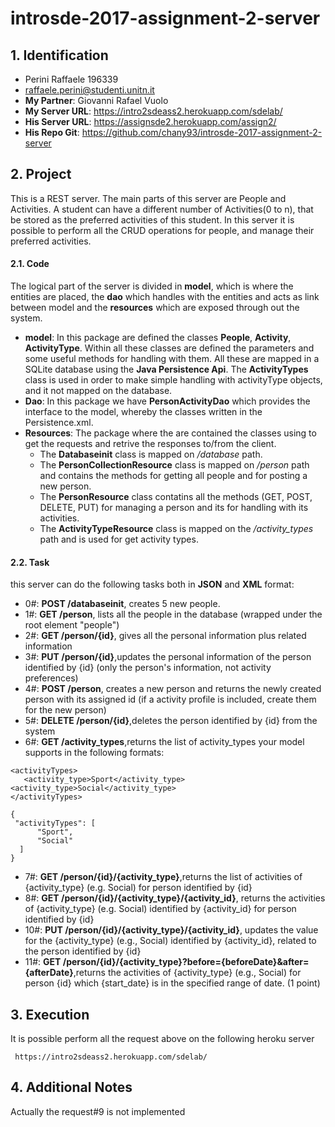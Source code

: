 # introsde-2017-assignment-2-server

## 1. Identification
* Perini Raffaele 196339
* raffaele.perini@studenti.unitn.it
* __My Partner__: Giovanni Rafael Vuolo
* __My Server URL__: https://intro2sdeass2.herokuapp.com/sdelab/
* __His Server URL__: https://assignsde2.herokuapp.com/assign2/
* __His Repo Git__: https://github.com/chany93/introsde-2017-assignment-2-server

## 2. Project
This is a REST server. The main parts of this server are People and Activities. A student can have a different number of Activities(0 to n), that be stored as the preferred activities of this student. In this server it is possible to perform all the CRUD operations for people, and manage their preferred activities.

#### 2.1. Code
The logical part of the server is divided in __model__, which is where the entities are placed, the __dao__ which handles with the entities and acts as link between model and the __resources__ which are exposed through out the system.
* __model__: In this package are defined the classes __People__, __Activity__, __ActivityType__. Within all these classes are defined the parameters and  some useful methods for handling with them. All these are mapped in a SQLite database using the __Java Persistence Api__. The __ActivityTypes__ class is used in order to make simple handling with activityType objects, and it not mapped on the database.
* __Dao__: In this package we have __PersonActivityDao__ which provides the interface to the model, whereby the classes written in the Persistence.xml.
* __Resources__: The package where the are contained the classes using to get the requests and retrive the responses to/from the client.
   * The __Databaseinit__ class is mapped on _/database_ path.
   * The __PersonCollectionResource__ class is mapped on _/person_ path and contains the methods for getting all people and for posting a new person.
   * The __PersonResource__ class contatins all the methods (GET, POST, DELETE, PUT) for managing a person and its for handling with its activities.
   * The __ActivityTypeResource__ class is mapped on the _/activity_types_ path and is used for get activity types.

#### 2.2. Task
this server can do the following tasks both in __JSON__ and __XML__ format:
 * 0#: __POST /databaseinit__, creates 5 new people.
 * 1#: __GET /person__, lists all the people in the database (wrapped under the root element "people")
 * 2#: __GET /person/{id}__, gives all the personal information plus related information
 * 3#: __PUT /person/{id}__,updates the personal information of the person identified by {id} (only the person's information, not activity preferences)
 * 4#: __POST /person__, creates a new person and returns the newly created person with its assigned id (if a activity profile is included, create them for the new person)
 * 5#: __DELETE /person/{id}__,deletes the person identified by {id} from the system
 * 6#: __GET /activity_types__,returns the list of activity_types your model supports in the following formats:
 ```
<activityTypes>
    <activity_type>Sport</activity_type>
 <activity_type>Social</activity_type>
</activityTypes>
```
```
{
 "activityTypes": [
      "Sport",
      "Social"
  ]
}
```
 * 7#: __GET /person/{id}/{activity_type}__,returns the list of activities of {activity_type} (e.g. Social) for person identified by {id}
 * 8#: __GET /person/{id}/{activity_type}/{activity_id}__, returns the activities of {activity_type} (e.g. Social) identified by {activity_id} for person identified by {id}
 * 10#: __PUT /person/{id}/{activity_type}/{activity_id}__, updates the value for the {activity_type} (e.g., Social) identified by {activity_id}, related to the person identified by {id}
 * 11#: __GET /person/{id}/{activity_type}?before={beforeDate}&after={afterDate}__,returns the activities of {activity_type} (e.g., Social) for person {id} which {start_date} is in the specified range of date. (1 point)

## 3. Execution
It is possible perform all the request above on the following heroku server

  ```
   https://intro2sdeass2.herokuapp.com/sdelab/
  ```
## 4. Additional Notes
Actually the request#9 is not implemented
